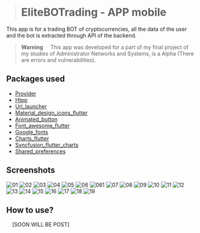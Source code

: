 > # EliteBOTrading - APP mobile

This app is for a trading BOT of cryptocurrencies, all the data of the user and the bot is extracted through API of the backend.

> **Warning**
&nbsp;&nbsp;&nbsp; This app was developed for a part of my final project of my studies of Administrator Networks and Systems, is a Alpha (There are errors and vulnerabilities).

## Packages used

* [Provider](https://pub.dev/packages/provider) <br>
* [Htpp](https://pub.dev/packages/http) <br>
* [Url_launcher](https://pub.dev/packages/url_launcher) <br>
* [Material_design_icons_flutter](https://pub.dev/packages/material_design_icons_flutter) <br>
* [Animated_button](https://pub.dev/packages/animated_button) <br>
* [Font_awesome_flutter](https://pub.dev/packages/font_awesome_flutter) <br>
* [Google_fonts](https://pub.dev/packages/google_fonts) <br>
* [Charts_flutter](https://pub.dev/packages/charts_flutter) <br>
* [Syncfusion_flutter_charts](https://pub.dev/packages/syncfusion_flutter_charts) <br>
* [Shared_preferences](https://pub.dev/packages/shared_preferences) <br>

## Screenshots

![01](https://user-images.githubusercontent.com/108140959/175589695-c29e1396-0acd-4304-a8c2-ffbac328cab9.PNG)
![02](https://user-images.githubusercontent.com/108140959/175589759-f8716ac4-ee15-4750-97cd-24fd783b8f4d.PNG)
![03](https://user-images.githubusercontent.com/108140959/175589780-afce9664-62ac-4360-87aa-607c58c57708.PNG)
![04](https://user-images.githubusercontent.com/108140959/175589797-52c7e9dc-2805-4b40-add7-1c89b37231ee.PNG)
![05](https://user-images.githubusercontent.com/108140959/175589819-bb5767b3-e6ca-44fe-bdac-68bbf4c011c9.PNG)
![06](https://user-images.githubusercontent.com/108140959/175589836-62a58f69-6f75-4940-9c8e-dc2e6575361a.PNG)
![061](https://user-images.githubusercontent.com/108140959/175590069-cfd5c5fb-1609-4b1b-9cca-75f9d9410a12.PNG)
![07](https://user-images.githubusercontent.com/108140959/175589850-09b7586b-7306-4ae6-a795-01b56cacffc4.PNG)
![08](https://user-images.githubusercontent.com/108140959/175589869-bae61239-3561-4ae5-aaef-a65434343e89.PNG)
![09](https://user-images.githubusercontent.com/108140959/175589884-ecd6f4e0-9d58-4df6-9b41-48f9c24424ca.PNG)
![10](https://user-images.githubusercontent.com/108140959/175589903-814c77cf-bc07-45f7-9981-bb3980ee6c91.PNG)
![11](https://user-images.githubusercontent.com/108140959/175589918-35cf167e-2be6-4283-93d5-60558767bc7a.PNG)
![12](https://user-images.githubusercontent.com/108140959/175589937-75d87ebc-ade3-40bd-9252-b0956b233ceb.PNG)
![13](https://user-images.githubusercontent.com/108140959/175589955-a3ffa070-3a35-4c97-b7a8-a83fdff8330d.PNG)
![14](https://user-images.githubusercontent.com/108140959/175589970-4ac80d05-1231-47c2-8d83-8fba6f4aa726.PNG)
![15](https://user-images.githubusercontent.com/108140959/175589989-bbcded5e-aa7d-4cda-8e2c-abf32100d77a.PNG)
![16](https://user-images.githubusercontent.com/108140959/175590004-3ceb92b9-7c9d-476a-9526-d93ebf1110c2.PNG)
![17](https://user-images.githubusercontent.com/108140959/175590019-1c0d97f6-af95-42ae-b549-4a33733b882b.PNG)
![18](https://user-images.githubusercontent.com/108140959/175590036-b300ff1a-ff85-430e-abcb-39f2ffe69da9.PNG)
![19](https://user-images.githubusercontent.com/108140959/175590049-0cd81f3f-f866-4e71-9114-5bfcde92cef1.PNG)



## How to use?
&nbsp;&nbsp;&nbsp; [SOON WILL BE POST]
